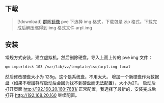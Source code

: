## 下载

> [!download] [群晖镜像](https://github.com/fbelavenuto/arpl/releases)
> pve 下选择 img 格式，下载包是 zip 格式，下载完成后解压缩得到 img 格式文件 arpl.img

## 安装

常规方式安装，建立虚拟机，然后删除硬盘，导入上面上传的 pve img 文件：
```sh
qm importdisk 103 /var/lib/vz/template/iso/arpl.img local
```

然后修改硬盘大小为 128g，这个是系统盘，不用太大。
增加一个新硬盘作为数据盘（如果不增加群晖启动后会因为找不到硬盘而无法配置），大小为2T。
启动后打开页面
http://192.168.20.160:7681/
正常配置，我选择了最新的，安装完成后打开
http://192.168.20.160
继续配置。